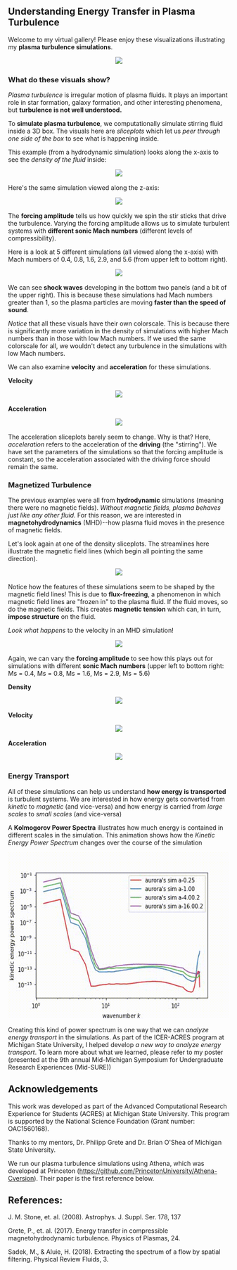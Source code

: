 ## Understanding Energy Transfer in Plasma Turbulence

Welcome to my virtual gallery! 
Please enjoy these visualizations illustrating my **plasma turbulence simulations**.

<p align="center">
  <img src="MHD_a-64.00_density_z.gif">
</p>

### What do these visuals show?

*Plasma turbulence* is irregular motion of plasma fluids. It plays an important role in star formation, galaxy formation, and other interesting phenomena, but **turbulence is not well understood.**

To **simulate plasma turbulence**, we computationally simulate stirring fluid inside a 3D box. The visuals here are *sliceplots* which let us *peer through one side of the box* to see what is happening inside. 

This example (from a hydrodynamic simulation) looks along the x-axis to see the *density of the fluid* inside:

<p align="center">
  <img src="a-64.00_density_x.gif">
</p>

Here's the same simulation viewed along the z-axis:

<p align="center">
  <img src="a-64.00_density_z.gif">
</p>

The **forcing amplitude** tells us how quickly we spin the stir sticks that drive the turbulence. Varying the forcing amplitude allows us to simulate turbulent systems with **different sonic Mach numbers** (different levels of compressibility). 

Here is a look at 5 different simulations (all viewed along the x-axis) with Mach numbers of 0.4, 0.8, 1.6, 2.9, and 5.6 (from upper left to bottom right). 

<p align="center">
  <img src="hydro_density_x_movie.gif">
</p>

We can see **shock waves** developing in the bottom two panels (and a bit of the upper right). This is because these simulations had Mach numbers greater than 1, so the plasma particles are moving **faster than the speed of sound**.

*Notice* that all these visuals have their own colorscale. This is because there is significantly more variation in the density of simulations with higher Mach numbers than in those with low Mach numbers. If we used the same colorscale for all, we wouldn't detect any turbulence in the simulations with low Mach numbers.

We can also examine **velocity** and **acceleration** for these simulations.

**Velocity**
<p align="center">
  <img src="hydro_velocity_x_x_movie.gif">
</p>

**Acceleration**
<p align="center">
  <img src="hydro_acceleration_x_x_movie.gif">
</p>

The acceleration sliceplots barely seem to change. Why is that? Here, *acceleration* refers to the acceleration of the **driving** (the "stirring"). We have set the parameters of the simulations so that the forcing amplitude is constant, so the acceleration associated with the driving force should remain the same.

### Magnetized Turbulence

The previous examples were all from **hydrodynamic** simulations (meaning there were no magnetic fields). *Without magnetic fields, plasma behaves just like any other fluid.* For this reason, we are interested in **magnetohydrodynamics** (MHD)--how plasma fluid moves in the presence of magnetic fields.

Let's look again at one of the density sliceplots. The streamlines here illustrate the magnetic field lines (which begin all pointing the same direction).

<p align="center">
  <img src="MHD_a-64.00_density_z.gif">
</p>

Notice how the features of these simulations seem to be shaped by the magnetic field lines! This is due to **flux-freezing**, a phenomenon in which magnetic field lines are "frozen in" to the plasma fluid. If the fluid moves, so do the magnetic fields. This creates **magnetic tension** which can, in turn, **impose structure** on the fluid.

*Look what happens* to the velocity in an MHD simulation!

<p align="center">
  <img src="a-64.00-256-MHD_velocity_y_y.gif">
</p>

Again, we can vary the **forcing amplitude** to see how this plays out for simulations with different **sonic Mach numbers** (upper left to bottom right: Ms = 0.4, Ms = 0.8, Ms = 1.6, Ms = 2.9, Ms = 5.6)

**Density**

<p align="center">
  <img src="MHD_density_y_movie.gif">
</p>

**Velocity**

<p align="center">
  <img src="MHD_velocity_y_y_movie.gif">
</p>

**Acceleration**

<p align="center">
  <img src="MHD_acceleration_y_y_movie.gif">
</p>

### Energy Transport

All of these simulations can help us understand **how energy is transported** is turbulent systems. We are interested in how energy gets converted from *kinetic* to *magnetic* (and vice-versa) and how energy is carried from *large scales* to *small scales* (and vice-versa)

A **Kolmogorov Power Spectra** illustrates how much energy is contained in different scales in the simulation. This animation shows how the *Kinetic Energy Power Spectrum* changes over the course of the simulation

![](rhoU_Full_power_spectra.gif)

Creating this kind of power spectrum is one way that we can *analyze energy transport* in the simulations. As part of the ICER-ACRES program at Michigan State University, I helped develop *a new way to analyze energy transport*. To learn more about what we learned, please refer to my poster (presented at the 9th annual Mid-Michigan Symposium for Undergraduate Research Experiences (Mid-SURE))

## Acknowledgements
This work was developed as part of the Advanced Computational Research Experience for Students (ACRES) at Michigan State University. This program is supported by the National Science Foundation (Grant number: OAC1560168).

Thanks to my mentors, Dr. Philipp Grete and Dr. Brian O'Shea of Michigan State University.

We run our plasma turbulence simulations using Athena, which was developed at Princeton (https://github.com/PrincetonUniversity/Athena-Cversion). Their paper is the first reference below.

## References: 
J. M. Stone, et. al. (2008). Astrophys. J. Suppl. Ser. 178, 137

Grete, P., et. al. (2017). Energy transfer in compressible magnetohydrodynamic turbulence. Physics of Plasmas, 24.

Sadek, M., & Aluie, H. (2018). Extracting the spectrum of a flow by spatial filtering. Physical Review Fluids, 3.

